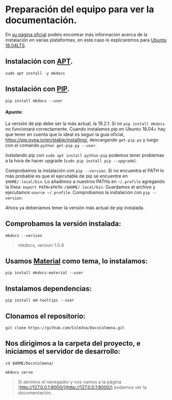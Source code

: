 # Preparación del equipo para ver la documentación.

En [su página oficial](https://www.mkdocs.org/#installation) podéis encontrar más información acerca de la instalación en varias plataformas, en este caso lo explicaremos para [Ubuntu 18.04LTS](https://ubuntu.com).

## Instalación con [APT](https://es.wikipedia.org/wiki/Advanced_Packaging_Tool).
`sudo apt install -y mkdocs` 

## Instalación con [PIP](https://pypi.org/project/pip/).
`pip install mkdocs --user`

#### Apunte:

La versión de pip debe ser la más actual, la 19.2.1. Si no `pip install mkdocs` no funcionará correctamente.
Cuando instalamos pip en Ubuntu 18.04+ hay que tener en cuenta que lo ideal es seguir la guía oficial, https://pip.pypa.io/en/stable/installing/, descargando `get-pip.py` y luego con el comando `python get-pip.py --user`.

Instalando pip con `sudo apt install python-pip` podemos tener problemas a la hora de hacer upgrade (`sudo pip install pip --upgrade`).

Comprobamos la instalación con `pip --version`. Si no encuentra el PATH lo más probable es que el ejecutable de pip se encuentre en `$HOME/.local/bin`. Lo añadimos a nuestros PATHs en `~/.profile` agregando la línea: `export PATH=$PATH:/$HOME/.local/bin`. Guardamos el archivo y ejecutamos `source ~/.profile`.
Comprobamos la instalación con `pip --version`.

Ahora ya deberíamos tener la versión más actual de pip instalada. 

## Comprobamos la versión instalada:
`mkdocs --version`

>mkdocs, version 1.0.4

## Usamos [Material](https://squidfunk.github.io/mkdocs-material/) como tema, lo instalamos:
`pip install mkdocs-material --user`

## Instalamos dependencias:
`pip install md-tooltips --user`

## Clonamos el repositorio:
`git clone https://github.com/Colm3na/DocsColmena.git`

## Nos dirigimos a la carpeta del proyecto, e iniciamos el servidor de desarrollo:
`cd $HOME/DocsColmena/` 

`mkdocs serve`

> Si abrimos el navegador y nos vamos a la página [http://127.0.0.1:8000/](http://127.0.0.1:8000/) podemos ver la documentación.
